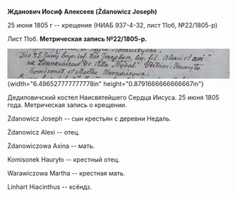 **Жданович Иосиф Алексеев (Żdanowicz Joseph)**

25 июня 1805 г -- крещение (НИАБ 937-4-32, лист 11об, №22/1805-р)

Лист 11об. **Метрическая запись №22/1805-р.**

![](./media/53e9fe3de6f235803c85553cfd730fc45edf2311.png){width="6.496527777777778in"
height="0.8791666666666667in"}

Дедиловичский костел Наисвятейшего Сердца Иисуса. 25 июня 1805 года.
Метрическая запись о крещении.

Żdanowicz Joseph -- сын крестьян с деревни Недаль.

Żdanowicz Alexi -- отец.

Żdanowiczowa Axina -- мать.

Komisonek Hauryło -- крестный отец.

Warawiczowa Martha -- крестная мать.

Linhart Hiacinthus -- ксёндз.
